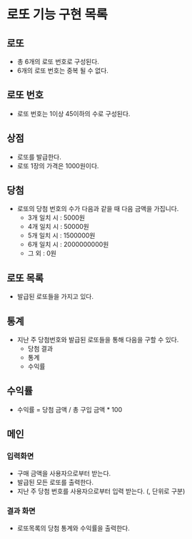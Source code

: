 # 로또 기능 구현 목록
## 로또
- 총 6개의 로또 번호로 구성된다.
- 6개의 로또 번호는 중복 될 수 없다.

## 로또 번호 
- 로또 번호는 1이상 45이하의 수로 구성된다.

## 상점
- 로또를 발급한다.
- 로또 1장의 가격은 1000원이다.

## 당첨
- 로또의 당첨 번호의 수가 다음과 같을 때 다음 금액을 가집니다.
    - 3개 일치 시 : 5000원
    - 4개 일치 시 : 50000원
    - 5개 일치 시 : 1500000원
    - 6개 일치 시 : 2000000000원
    - 그 외 : 0원

## 로또 목록
- 발급된 로또들을 가지고 있다.

## 통계 
- 지난 주 당첨번호와 발급된 로또들을 통해 다음을 구할 수 있다.
    - 당첨 결과
    - 통계
    - 수익률

## 수익률
- 수익률 = 당첨 금액 / 총 구입 금액 * 100

## 메인
### 입력화면  
- 구매 금액을 사용자으로부터 받는다.
- 발급된 모든 로또를 출력한다.
- 지난 주 당첨 번호를 사용자으로부터 입력 받는다. (, 단위로 구분)
### 결과 화면
- 로또목록의 당첨 통계와 수익률을 출력한다.



